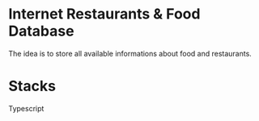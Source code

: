 # Internet Restaurants &amp; Food Database

The idea is to store all available informations about food and restaurants.

# Stacks

Typescript